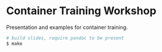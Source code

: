 
# Container Training Workshop

Presentation and examples for container training.

```sh
# build slides, require pandoc to be present
$ make
```
